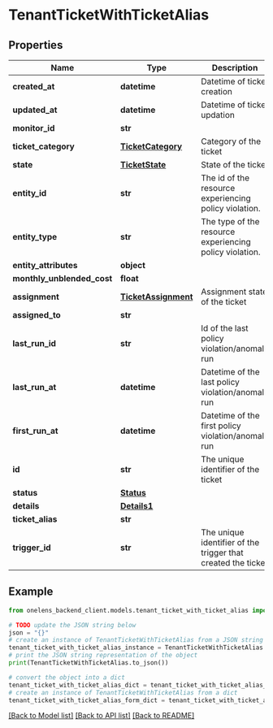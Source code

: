 # TenantTicketWithTicketAlias


## Properties

Name | Type | Description | Notes
------------ | ------------- | ------------- | -------------
**created_at** | **datetime** | Datetime of ticket creation | 
**updated_at** | **datetime** | Datetime of ticket updation | 
**monitor_id** | **str** |  | [optional] 
**ticket_category** | [**TicketCategory**](TicketCategory.md) | Category of the ticket | 
**state** | [**TicketState**](TicketState.md) | State of the ticket | 
**entity_id** | **str** | The id of the resource experiencing policy violation. | 
**entity_type** | **str** | The type of the resource experiencing policy violation. | 
**entity_attributes** | **object** |  | [optional] 
**monthly_unblended_cost** | **float** |  | [optional] 
**assignment** | [**TicketAssignment**](TicketAssignment.md) | Assignment state of the ticket | 
**assigned_to** | **str** |  | [optional] 
**last_run_id** | **str** | Id of the last policy violation/anomaly run | 
**last_run_at** | **datetime** | Datetime of the last policy violation/anomaly run | 
**first_run_at** | **datetime** | Datetime of the first policy violation/anomaly run | 
**id** | **str** | The unique identifier of the ticket | 
**status** | [**Status**](Status.md) |  | 
**details** | [**Details1**](Details1.md) |  | 
**ticket_alias** | **str** |  | [optional] 
**trigger_id** | **str** | The unique identifier of the trigger that created the ticket | 

## Example

```python
from onelens_backend_client.models.tenant_ticket_with_ticket_alias import TenantTicketWithTicketAlias

# TODO update the JSON string below
json = "{}"
# create an instance of TenantTicketWithTicketAlias from a JSON string
tenant_ticket_with_ticket_alias_instance = TenantTicketWithTicketAlias.from_json(json)
# print the JSON string representation of the object
print(TenantTicketWithTicketAlias.to_json())

# convert the object into a dict
tenant_ticket_with_ticket_alias_dict = tenant_ticket_with_ticket_alias_instance.to_dict()
# create an instance of TenantTicketWithTicketAlias from a dict
tenant_ticket_with_ticket_alias_form_dict = tenant_ticket_with_ticket_alias.from_dict(tenant_ticket_with_ticket_alias_dict)
```
[[Back to Model list]](../README.md#documentation-for-models) [[Back to API list]](../README.md#documentation-for-api-endpoints) [[Back to README]](../README.md)


